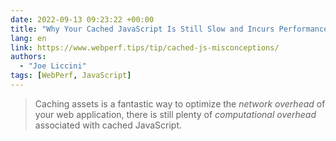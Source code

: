 ```yaml
---
date: 2022-09-13 09:23:22 +00:00
title: "Why Your Cached JavaScript Is Still Slow and Incurs Performance Overhead"
lang: en
link: https://www.webperf.tips/tip/cached-js-misconceptions/
authors:
  - "Joe Liccini"
tags: [WebPerf, JavaScript]
---
```


> Caching assets is a fantastic way to optimize the *network overhead* of your web application, there is still plenty of *computational overhead* associated with cached JavaScript.
